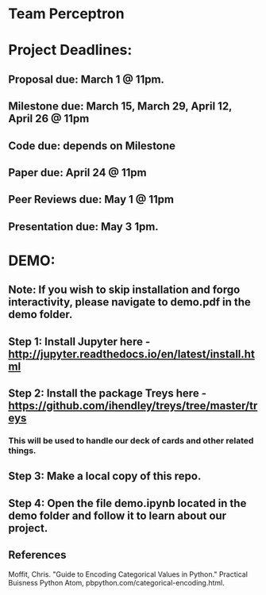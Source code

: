 #   Team Perceptron 




#   Project Deadlines: 

##  Proposal due: March 1 @ 11pm.
##  Milestone due: March 15, March 29, April 12, April 26 @ 11pm
##  Code due: depends on Milestone
##  Paper due: April 24 @ 11pm
##  Peer Reviews due: May 1 @ 11pm
##  Presentation due: May 3 1pm.

# DEMO:

##  Note: If you wish to skip installation and forgo interactivity, please navigate to demo.pdf in the demo folder.

##  Step 1: Install Jupyter here - http://jupyter.readthedocs.io/en/latest/install.html

##  Step 2: Install the package Treys here - https://github.com/ihendley/treys/tree/master/treys
###         This will be used to handle our deck of cards and other related things.

##  Step 3: Make a local copy of this repo.

##  Step 4: Open the file demo.ipynb located in the demo folder and follow it to learn about our project. 


## References
Moffit, Chris. "Guide to Encoding Categorical Values in Python." Practical Buisness Python Atom, pbpython.com/categorical-encoding.html.

